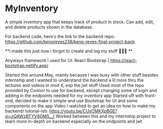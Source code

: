 # MyInventory

A simple inventory app that keeps track of product in stock. Can add, edit, and delete products shown in the database. 

For backend code, here's the link to the backend repo: https://github.com/kenoreyes238/keno-reyes-final-project-back

**i made this just now i forgot to create and log my stuff 🧍🧍🧍 ** 

Anyways framework I used for UI:  React Bootstrap | https://react-bootstrap.netlify.app/

Started this around May, mainly because I was busy with other stuff besides internship and I wanted to understand the backend a lil more thru the lectures and videos in mod 4, esp the jwt stuff
Used most of the repo provided by Connor to use for backend, except changing some of login and adding in the endpoints needed for my inventory app
Started off with front-end, decided to make it simple and use Bootstrap for UI and some components on the app
Video I watched to get an idea on how to make my backend/ tutorial-ish: https://youtu.be/CUsCMKXpBGE?si=zQAWzBTYV8GM5__t
Worked between this and my internship project to learn more in-depth on backend especially on the endpoints and jwt
